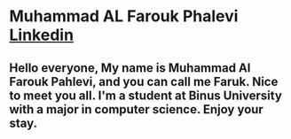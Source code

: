 <h1>Muhammad AL Farouk Phalevi <br/><a href= "https://www.linkedin.com/in/m-al-farouk-p-19a943204">Linkedin</a></h1>
<h2>Hello everyone, My name is Muhammad Al Farouk Pahlevi, and you can call me Faruk. Nice to meet you all. I'm a student at Binus University with a major in computer science. Enjoy your stay.</h2>
